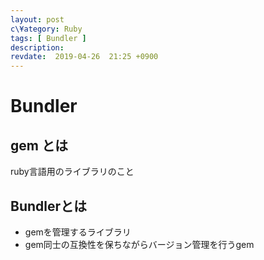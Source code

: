 ```yaml
---
layout: post
c\¥ategory: Ruby
tags: [ Bundler ]
description:
revdate:  2019-04-26  21:25 +0900
---
```

# Bundler



## gem とは

ruby言語用のライブラリのこと

## Bundlerとは

* gemを管理するライブラリ
* gem同士の互換性を保ちながらバージョン管理を行うgem
